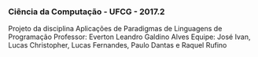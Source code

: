 ### Ciência da Computação - UFCG - 2017.2

Projeto da disciplina Aplicações de Paradigmas de Linguagens de Programação
Professor: Everton Leandro Galdino Alves 
Equipe: José Ivan, Lucas Christopher, Lucas Fernandes, Paulo Dantas e Raquel Rufino
